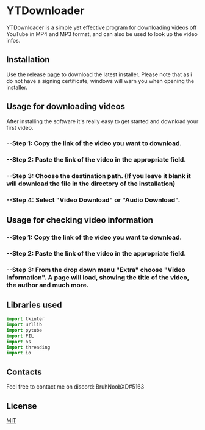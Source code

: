 # YTDownloader

YTDownloader is a simple yet effective program for downloading videos off YouTube in MP4 and MP3 format, and can also be used to look up the video infos.
## Installation

Use the release [page](https://github.com/BruhNoobXD/YTDownloader/releases) to download the latest installer. Please note that as i do not have a signing certificate, windows will warn you when opening the installer.



## Usage for downloading videos

After installing the software it's really easy to get started and download your first video.

### --Step 1: Copy the link of the video you want to download.

### --Step 2: Paste the link of the video in the appropriate field.

### --Step 3: Choose the destination path. (If you leave it blank it will download the file in the directory of the installation)

### --Step 4: Select "Video Download" or "Audio Download".

## Usage for checking video information

### --Step 1: Copy the link of the video you want to download.

### --Step 2: Paste the link of the video in the appropriate field.

### --Step 3: From the drop down menu "Extra" choose "Video Information". A page will load, showing the title of the video, the author and much more.


## Libraries used

```python
import tkinter
import urllib
import pytube
import PIL
import os
import threading
import io
```



## Contacts
Feel free to contact me on discord: BruhNoobXD#5163

## License
[MIT](https://choosealicense.com/licenses/mit/)
